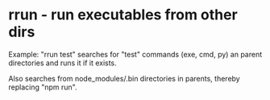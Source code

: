 # rrun - run executables from other dirs

Example: "rrun test" searches for "test" commands (exe, cmd, py) an parent directories and runs it if it exists.

Also searches from node_modules/.bin directories in parents, thereby replacing "npm run".